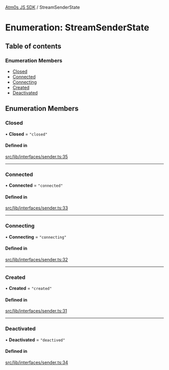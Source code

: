 [Atm0s JS SDK](../README.md) / StreamSenderState

# Enumeration: StreamSenderState

## Table of contents

### Enumeration Members

- [Closed](StreamSenderState.md#closed)
- [Connected](StreamSenderState.md#connected)
- [Connecting](StreamSenderState.md#connecting)
- [Created](StreamSenderState.md#created)
- [Deactivated](StreamSenderState.md#deactivated)

## Enumeration Members

### Closed

• **Closed** = ``"closed"``

#### Defined in

[src/lib/interfaces/sender.ts:35](https://github.com/8xFF/media-sdk-js/blob/42072f0/src/lib/interfaces/sender.ts#L35)

___

### Connected

• **Connected** = ``"connected"``

#### Defined in

[src/lib/interfaces/sender.ts:33](https://github.com/8xFF/media-sdk-js/blob/42072f0/src/lib/interfaces/sender.ts#L33)

___

### Connecting

• **Connecting** = ``"connecting"``

#### Defined in

[src/lib/interfaces/sender.ts:32](https://github.com/8xFF/media-sdk-js/blob/42072f0/src/lib/interfaces/sender.ts#L32)

___

### Created

• **Created** = ``"created"``

#### Defined in

[src/lib/interfaces/sender.ts:31](https://github.com/8xFF/media-sdk-js/blob/42072f0/src/lib/interfaces/sender.ts#L31)

___

### Deactivated

• **Deactivated** = ``"deactived"``

#### Defined in

[src/lib/interfaces/sender.ts:34](https://github.com/8xFF/media-sdk-js/blob/42072f0/src/lib/interfaces/sender.ts#L34)
